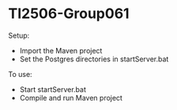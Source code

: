 # TI2506-Group061

Setup:
- Import the Maven project
- Set the Postgres directories in startServer.bat

To use:
- Start startServer.bat
- Compile and run Maven project

